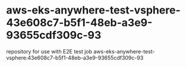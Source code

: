 # aws-eks-anywhere-test-vsphere-43e608c7-b5f1-48eb-a3e9-93655cdf309c-93
repository for use with E2E test job aws-eks-anywhere-test-vsphere:43e608c7-b5f1-48eb-a3e9-93655cdf309c-93
